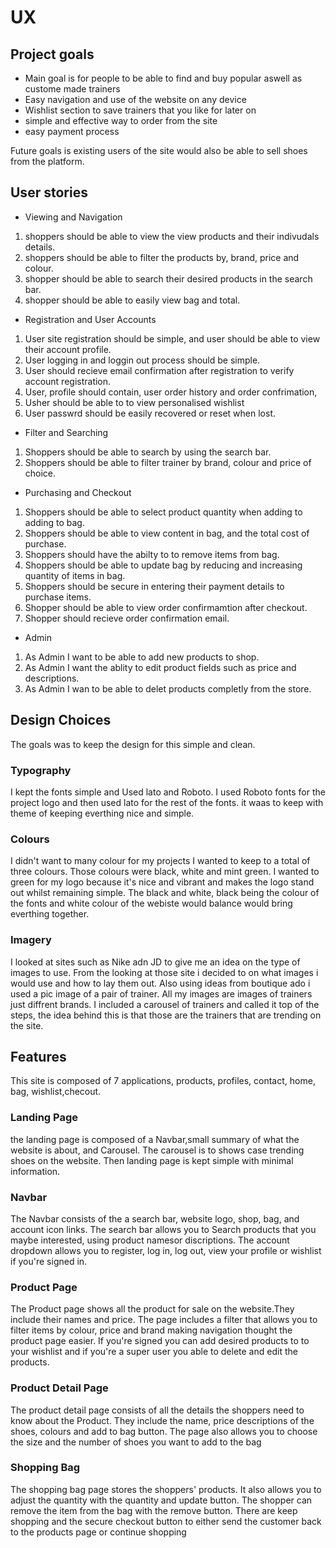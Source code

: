 # UX

## Project goals

+ Main goal  is for people to be able to find and buy popular aswell as custome made trainers
+ Easy navigation and use of the website on any device 
+ Wishlist section to save trainers that you like for later on 
+ simple and effective way to order from the site
+ easy payment process 


Future goals is existing users of the site would also be able to sell shoes from the platform.

## User stories 

+ Viewing and Navigation

1. shoppers should be able to view the view products and their indivudals details.
2. shoppers  should be able to filter the products by, brand, price and colour.
3. shopper should be able to search their desired products in the search bar. 
4. shopper should be able to easily view bag and total.

+ Registration and User Accounts

1. User site registration should be simple, and user should be able to view their account profile.
2. User logging in and loggin out process should be simple.
3. User should recieve email confirmation after registration to verify account registration.
4. User, profile should contain, user order history and order confrimation,
5. Usher should be able to to view personalised wishlist
6. User passwrd should be easily recovered or reset when lost.

+ Filter and Searching

1. Shoppers should be able to search by using the search bar.
2. Shoppers should be able to  filter trainer by brand, colour and price of choice.

+ Purchasing and Checkout

1. Shoppers should be able to select product quantity when adding to adding to bag.
2. Shoppers should be able to view content in bag, and the total cost of purchase.
3. Shoppers should have the abilty to to remove items from bag.
4. Shoppers should be able to update bag by reducing and increasing quantity of items in bag.
5. Shoppers should be secure in entering their payment details to purchase items.
6. Shopper should be able to view order confirmamtion after checkout.
7. Shopper should recieve order confirmation email.

+ Admin

1. As Admin I want to be able to add new products to shop.
2. As Admin I want the ablity to edit product fields such as price and descriptions.
3. As Admin I wan to be able to delet products completly from the store.

## Design Choices

The goals was to keep the design for this simple and clean.

### Typography

I kept the fonts simple and Used lato and Roboto. I used Roboto fonts for the project logo and then used lato 
for the rest of the fonts. it waas to keep with theme of keeping everthing nice and simple. 

### Colours 

I didn't want to many colour for my projects I wanted to keep to a total of three colours. Those colours were
black, white and mint green. I wanted to green for my logo because it's nice and vibrant and makes the logo stand out
whilst remaining simple. The black and white, black being the colour of the fonts and white colour of the webiste
would balance would bring everthing together. 

### Imagery

I looked at sites such as Nike adn JD to give me an idea on the type of images to use. From the looking at those site
i decided to on what images i would use and how to lay them out. Also using ideas from boutique ado i used a pic image 
of a pair of trainer. All my images are images of trainers just diffrent brands. I included a carousel of trainers and 
called it  top of the steps, the idea behind this is that those are the trainers that are trending on the site. 

## Features 

This site is composed of 7 applications, products, profiles, contact, home, bag, wishlist,checout.

### Landing Page 

the landing page is composed of a Navbar,small summary of what the website is about, and Carousel.
The carousel is to shows case trending shoes on the website. Then landing page is kept simple with minimal information.

### Navbar

The Navbar consists of the a search bar, website logo, shop, bag, and account icon links. The search bar allows you to Search
products that you maybe interested, using product namesor discriptions. The account dropdown allows you to register, log in, log out,
view your profile or wishlist if you're signed in.

### Product Page 

The Product page shows all the product for sale on the website.They include their names and price. The page includes a filter that allows you to filter items by
colour, price and brand making navigation thought the product page easier. If you're signed you can add desired products to
to your wishlist and if you're a super user you able to delete and edit the products.

### Product Detail Page
The product detail page consists of all the details the shoppers need to know about the Product. They include the name,
price descriptions of the shoes, colours and add to bag button.
The page also allows you to choose the size and the number of shoes you want to add to the bag

### Shopping Bag 

The shopping bag page stores the shoppers' products. It also allows you to adjust the quantity with the quantity and update button. 
The shopper can remove the item from the bag with the remove button. There are keep shopping and the secure checkout button to either
send the customer back to the products page or continue shopping











